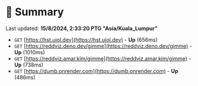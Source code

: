 # 📖 Summary
Last updated: **15/8/2024, 2:33:20 PTG "Asia/Kuala_Lumpur"**

- `GET` [https://hst.ujol.dev](https://hst.ujol.dev) - **Up** (656ms)
- `GET` [https://reddviz.deno.dev/gimme](https://reddviz.deno.dev/gimme) - **Up** (1010ms)
- `GET` [https://reddviz.amar.kim/gimme](https://reddviz.amar.kim/gimme) - **Up** (738ms)
- `GET` [https://dumb.onrender.com](https://dumb.onrender.com) - **Up** (486ms)
